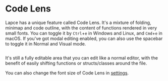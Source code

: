 # Code Lens

Lapce has a unique feature called Code Lens. It's a mixture of folding, minimap and code outline, with the content of functions rendered in very small fonts. You can toggle it by `Ctrl`+`e` in Windows and Linux, and `Cmd`+`e` in macOS. If you've got modal editing enabled, you can also use the spacebar to toggle it in Normal and Visual mode.

<figure><img src="../.gitbook/assets/code_lens_example.png" alt=""><figcaption></figcaption></figure>

It's still a fully editable area that you can edit like a normal editor, with the benefit of easily shifting functions or structs/classes around the file.

You can also change the font size of Code Lens in [settings](../get-started/settings.md).
